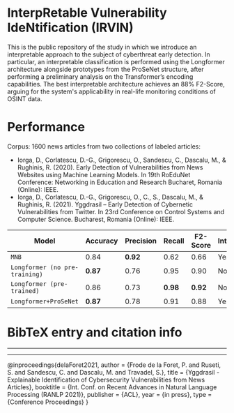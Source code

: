 # InterpRetable Vulnerability IdeNtification (IRVIN)

This is the public repository of the study in which we introduce an interpretable approach to the subject of cyberthreat early detection. In particular, an interpretable classification is performed using the Longformer architecture alongside prototypes from the ProSeNet structure, after performing a preliminary analysis on the Transformer’s encoding capabilities. The best interpretable architecture achieves an 88\% F2-Score, arguing for the system's applicability in real-life monitoring conditions of OSINT data.

# Performance

Corpus: 1600 news articles from two collections of labeled articles:
* Iorga, D., Corlatescu, D.-G., Grigorescu, O., Sandescu, C., Dascalu, M., & Rughinis, R. (2020). Early Detection of Vulnerabilities from News Websites using Machine Learning Models. In 19th RoEduNet Conference: Networking in Education and Research Bucharet, Romania (Online): IEEE.
* Iorga, D., Corlatescu, D.-G., Grigorescu, O., C., S., Dascalu, M., & Rughinis, R. (2021). Yggdrasil – Early Detection of Cybernetic Vulnerabilities from Twitter. In 23rd Conference on Control Systems and Computer Science. Bucharest, Romania (Online): IEEE.

| Model  | Accuracy | Precision | Recall | F2-Score | Interpretable |
|---| --- | --- | --- | --- | --- |
| `MNB` | 0.84 | **0.92** | 0.62 | 0.66 | Yes |
| `Longformer (no pre-training)` | **0.87** | 0.76 | 0.95 | 0.90 | No |
| `Longformer (pre-trained)` | 0.86 | 0.73 | **0.98** | **0.92** | No |
| `Longformer+ProSeNet` | **0.87** | 0.78 | 0.91 | 0.88 | Yes |

# BibTeX entry and citation info

---
---
@inproceedings{delaForet2021,
   author = {Frode de la Foret, P. and Ruseti, S. and Sandescu, C. and Dascalu, M. and Travadel, S.},
   title = {Yggdrasil - Explainable Identification of Cybersecurity Vulnerabilities from News Articles},
   booktitle = {Int. Conf. on Recent Advances in Natural Language Processing (RANLP 2021)},
   publisher = {ACL},
   year = {in press},
   type = {Conference Proceedings}
}
